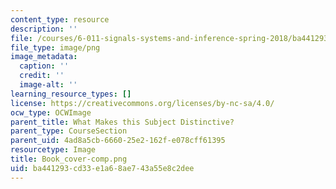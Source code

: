 ```yaml
---
content_type: resource
description: ''
file: /courses/6-011-signals-systems-and-inference-spring-2018/ba441293cd33e1a68ae743a55e8c2dee_Book_cover-comp.png
file_type: image/png
image_metadata:
  caption: ''
  credit: ''
  image-alt: ''
learning_resource_types: []
license: https://creativecommons.org/licenses/by-nc-sa/4.0/
ocw_type: OCWImage
parent_title: What Makes this Subject Distinctive?
parent_type: CourseSection
parent_uid: 4ad8a5cb-6660-25e2-162f-e078cff61395
resourcetype: Image
title: Book_cover-comp.png
uid: ba441293-cd33-e1a6-8ae7-43a55e8c2dee
---
```

